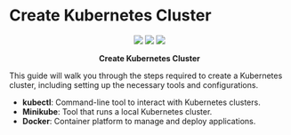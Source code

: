 # Create Kubernetes Cluster

<p align="center">
  <img src="https://img.shields.io/badge/Kubernetes-v1.20-blue?style=flat-square">
  <img src="https://img.shields.io/badge/Minikube-v1.17.1-brightgreen?style=flat-square">
  <img src="https://img.shields.io/badge/Docker-v20.10.2-blue?style=flat-square">
</p>

<p align="center">
  <strong>Create Kubernetes Cluster</strong>
</p>
This guide will walk you through the steps required to create a Kubernetes cluster, including setting up the necessary tools and configurations.

<ul>
  <li><strong>kubectl</strong>: Command-line tool to interact with Kubernetes clusters.</li>
  <li><strong>Minikube</strong>: Tool that runs a local Kubernetes cluster.</li>
  <li><strong>Docker</strong>: Container platform to manage and deploy applications.</li>
</ul>

